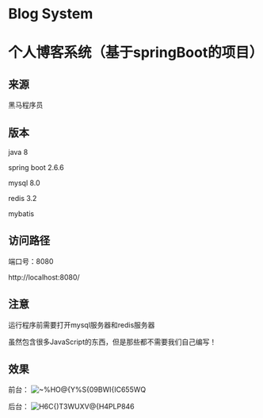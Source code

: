 # Blog System

# 个人博客系统（基于springBoot的项目）

## 来源

黑马程序员

## 版本

java 8

spring boot 2.6.6

mysql 8.0

redis 3.2

mybatis



## 访问路径
端口号：8080

http://localhost:8080/

## 注意

运行程序前需要打开mysql服务器和redis服务器

虽然包含很多JavaScript的东西，但是那些都不需要我们自己编写！

## 效果


前台：
![~%HO@{Y%S{09BWI{IC655WQ](https://user-images.githubusercontent.com/82797815/173557564-bb9e8aec-0ca9-4a90-b529-b696e52232d2.png)


后台：
![H6C{)T3WUXV@{H4PLP`84`6](https://user-images.githubusercontent.com/82797815/173557582-91a1fcd9-b7df-489d-97b8-fd2ef1601702.png)
